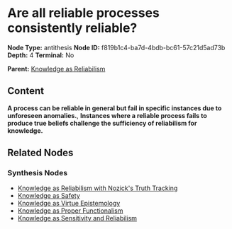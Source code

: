 # Are all reliable processes consistently reliable?

**Node Type:** antithesis
**Node ID:** f819b1c4-ba7d-4bdb-bc61-57c21d5ad73b
**Depth:** 4
**Terminal:** No

**Parent:** [Knowledge as Reliabilism](knowledge-as-reliabilism-synthesis-3c1b877d-6a77-4be7-831e-44d019b4007a.md)

## Content

**A process can be reliable in general but fail in specific instances due to unforeseen anomalies.**, **Instances where a reliable process fails to produce true beliefs challenge the sufficiency of reliabilism for knowledge.**

## Related Nodes

### Synthesis Nodes

- [Knowledge as Reliabilism with Nozick's Truth Tracking](knowledge-as-reliabilism-with-nozicks-truth-tracking-synthesis-c3d6a77f-386e-4407-b164-99fb01c5ead2.md)
- [Knowledge as Safety](knowledge-as-safety-synthesis-499cb3c7-5619-41cc-8d62-3f5592a1dccb.md)
- [Knowledge as Virtue Epistemology](knowledge-as-virtue-epistemology-synthesis-9ec8f2ad-ac72-4411-af73-25a4b359d1b9.md)
- [Knowledge as Proper Functionalism](knowledge-as-proper-functionalism-synthesis-d950922a-cde5-47ef-af26-3a358f6e46e2.md)
- [Knowledge as Sensitivity and Reliabilism](knowledge-as-sensitivity-and-reliabilism-synthesis-4bfb7e48-3822-4806-8f50-6140ff2fd9a7.md)
